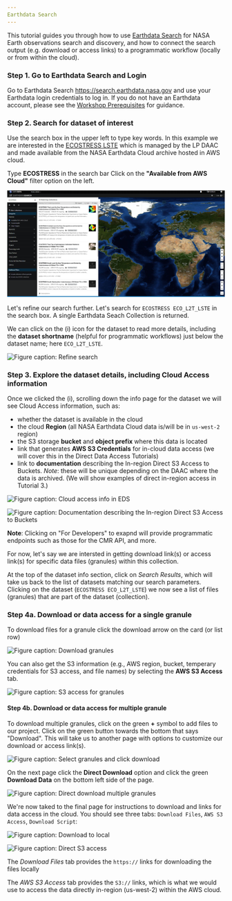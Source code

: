 ```yaml
---
Earthdata Search
---
```


This tutorial guides you through how to use [Earthdata Search](https://search.earthdata.nasa.gov/) for NASA Earth observations search and discovery, and how to connect the search output (e.g. download or access links) to a programmatic workflow (locally or from within the cloud).  

### Step 1. Go to Earthdata Search and Login  

Go to Earthdata Search <https://search.earthdata.nasa.gov> and use your Earthdata login credentials to log in. If you do not have an Earthdata account, please see the [Workshop Prerequisites](https://nasa-openscapes.github.io/2022-Fall-ECOSTRESS-Cloud-Workshop/prerequisites/) for guidance.  

### Step 2. Search for dataset of interest  

Use the search box in the upper left to type key words. In this example we are interested in the [ECOSTRESS LSTE](https://search.earthdata.nasa.gov/search/granules?p=C2076090826-LPCLOUD&pg[0][v]=f&pg[0][gsk]=-start_date&q=ECOSTRESS&ff=Available%20from%20AWS%20Cloud&tl=1666964694.567!3!!&lat=20.601562500000004&long=-71.3671875) which is managed by the LP DAAC and made available from the NASA Earthdata Cloud archive hosted in AWS cloud.  

Type **ECOSTRESS** in the search bar Click on the **"Available from AWS Cloud"** filter option on the left.  

![*Figure caption: Search for ECOSTRESS data available in AWS cloud in Earthdata Search portal*](../img/eds_collection_search_ECOSTRESS.png)  

Let's refine our search further. Let's search for `ECOSTRESS ECO_L2T_LSTE` in the search box. A single Earthdata Seach Collection is returned.  

We can click on the (i) icon for the dataset to read more details, including the **dataset shortname** (helpful for programmatic workflows) just below the dataset name; here `ECO_L2T_LSTE`.  

![*Figure caption: Refine search*](../img/eds_cloud_product_search_ECOSTRESS.png)  

### Step 3. Explore the dataset details, including Cloud Access information  

Once we clicked the (i), scrolling down the info page for the dataset we will see Cloud Access information, such as:  

- whether the dataset is available in the cloud  
- the cloud **Region** (all NASA Earthdata Cloud data is/will be in `us-west-2` region)  
- the S3 storage **bucket** and **object prefix** where this data is located  
- link that generates **AWS S3 Credentials** for in-cloud data access (we will cover this in the Direct Data Access Tutorials)  
- link to **documentation** describing the In-region Direct S3 Access to Buckets. *Note*: these will be unique depending on the DAAC where the data is archived. (We will show examples of direct in-region access in Tutorial 3.)  

![*Figure caption: Cloud access info in EDS*](../img/eds_cloud_access_info_ecostress.png)  

![*Figure caption: Documentation describing the In-region Direct S3 Access to Buckets*](../img/cloud_access_documentation.png)  

**Note**: Clicking on "For Developers" to exapnd will provide programmatic endpoints such as those for the CMR API, and more.  

For now, let's say we are intersted in getting download link(s) or access link(s) for specific data files (granules) within this collection.  

At the top of the dataset info section, click on *Search Results*, which will take us back to the list of datasets matching our search parameters. Clicking on the dataset (`ECOSTRESS ECO_L2T_LSTE`) we now see a list of files (granules) that are part of the dataset (collection).  

### Step 4a. Download or data access for a single granule  

To download files for a granule click the download arrow on the card (or list row)  

![*Figure caption: Download granules*](../img/eds_ecov002_l2t_lste_http_download.png)  

You can also get the S3 information (e.g., AWS region, bucket, temperary credentials for S3 access, and file names) by selecting the **AWS S3 Access** tab.  

![*Figure caption: S3 access for granules*](../img/eds_ecov002_l2t_lste_s3_access.png)  

#### Step 4b. Download or data access for multiple granule  

To download multiple granules, click on the green **+** symbol to add files to our project. Click on the green button towards the bottom that says "Download". This will take us to another page with options to customize our download or access link(s).  

![*Figure caption: Select granules and click download*](../img/eds_ecov002_l2t_lste_multi_granule_selection.png)  

On the next page click the **Direct Download** option and click the green **Download Data** on the bottom left side of the page.  

![*Figure caption: Direct download multiple granules*](../img/eds_ecov002_l2t_lste_multi_granule_download.png)  

We're now taked to the final page for instructions to download and links for data access in the cloud. You should see three tabs: `Download Files`, `AWS S3 Access`, `Download Script`:  

![*Figure caption: Download to local*](../img/eds_ecov002_l2t_lste_multi_granule_download_https_links_src.png)  

![*Figure caption: Direct S3 access*](../img/eds_ecov002_l2t_lste_multi_granule_download_s3_links_src.png)  

The *Download Files* tab provides the `https://` links for downloading the files locally  

The *AWS S3 Access* tab provides the `S3://` links, which is what we would use to access the data directly in-region (us-west-2) within the AWS cloud.  
